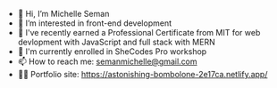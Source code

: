 - 👋 Hi, I’m Michelle Seman
- 👀 I’m interested in front-end development
- 🌱 I've recently earned a Professional Certificate from MIT for web devlopment with JavaScript and full stack with MERN
- 🌸 I'm currently enrolled in SheCodes Pro workshop
- 📫 How to reach me: semanmichelle@gmail.com
- 👩‍💻 Portfolio site: https://astonishing-bombolone-2e17ca.netlify.app/

<!---
MichSeman/MichSeman is a ✨ special ✨ repository because its `README.md` (this file) appears on your GitHub profile.
You can click the Preview link to take a look at your changes.
--->
